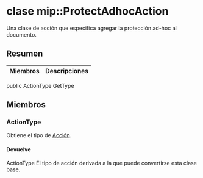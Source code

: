 # <a name="class-mipprotectadhocaction"></a>clase mip::ProtectAdhocAction 
Una clase de acción que especifica agregar la protección ad-hoc al documento.
## <a name="summary"></a>Resumen
 Miembros                        | Descripciones                                
--------------------------------|---------------------------------------------
public ActionType GetType
## <a name="members"></a>Miembros
### <a name="actiontype"></a>ActionType
Obtiene el tipo de [Acción](#classmip_1_1_action).
#### <a name="returns"></a>Devuelve
ActionType El tipo de acción derivada a la que puede convertirse esta clase base.